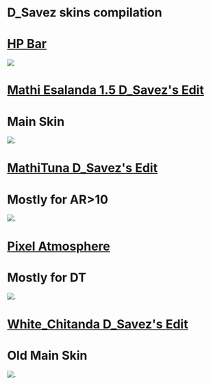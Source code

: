 # D_Savez skins compilation

# [HP Bar](https://i.imgur.com/HCaZBhN.png)
![](https://i.imgur.com/HCaZBhN.png)

# [Mathi Esalanda 1.5 D_Savez's Edit](https://vk.com/doc549599873_525233560)
# Main Skin
![.](https://sun9-67.userapi.com/c853628/v853628347/157595/tCVIjqd26zQ.jpg)

# [MathiTuna D_Savez's Edit](https://vk.com/doc549599873_525257510?hash=2598084c62931a2ed7&dl=724ca0e2daaf3d9f82)
# Mostly for AR>10
![.](https://sun9-9.userapi.com/c853628/v853628294/1568f4/aX55LUaw-CE.jpg)

# [Pixel Atmosphere](https://drive.google.com/file/d/1O6hqCdY4e9yLhkmzDW37LOyOrwXT4rna/view)
# Mostly for DT
![.](https://sun9-44.userapi.com/c853628/v853628294/15692b/zu79zw56W0Q.jpg)

# [White_Chitanda D_Savez's Edit](https://vk.com/doc549599873_525260767?hash=0c0f79de65e15d441f&dl=bfcf948b2936c2a90f)
# Old Main Skin
![.](https://sun9-29.userapi.com/c853628/v853628294/15697e/Gz_uJOzg120.jpg)
